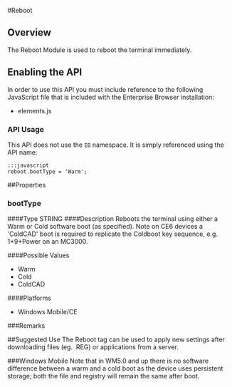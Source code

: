 #Reboot


## Overview
The Reboot Module is used to reboot the terminal immediately.

## Enabling the API
In order to use this API you must include reference to the following JavaScript file that is included with the Enterprise Browser installation:

* elements.js 

### API Usage
This API does not use the `EB` namespace. It is simply referenced using the API name:

	:::javascript
	reboot.bootType = 'Warm';

##Properties

### bootType 

####Type
<span class='text-info'>STRING</span>
####Description
Reboots the terminal using either a Warm or Cold software boot (as specified). Note on CE6 devices a 'ColdCAD' boot is required to replicate the Coldboot key sequence, e.g. 1+9+Power on an MC3000.

####Possible Values

* Warm
* Cold
* ColdCAD

####Platforms

* Windows Mobile/CE

###Remarks

##Suggested Use
The Reboot tag can be used to apply new settings after downloading files (eg. .REG) or applications from a server.

###Windows Mobile
Note that in WM5.0 and up there is no software difference between a warm and a cold boot as the device uses persistent storage; both the file and registry will remain the same after boot.